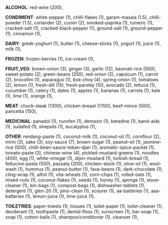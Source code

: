 
**ALCOHOL**:
red-wine (200), 

**CONDIMENT**:
white-pepper (1), 
chilli-flakes (1), 
garam-masala (1.5), 
chilli-powder (1.5), 
coriander (2), 
cumin (2), 
smoked-paprika (1), 
tumeric (1), 
cracked-salt (1), 
cracked-black-pepper (1), 
ground-salt (1), 
ground-pepper (1), 
cinnamon (1), 

**DAIRY**:
greek-yoghurt (1), 
butter (1), 
cheese-sticks (1), 
yogurt (1), 
juice (1), 
milk (1), 

**FROZEN**:
frozen-berries (1), 
ice-cream (1), 

**FRUIT_VEG**:
brown-onion (3), 
ginger (3), 
garlic (12), 
basmati-rice (500), 
sweet-potato (2), 
green-beans (250), 
red-onion (2), 
capsicum (1), 
carrot (2), 
brocollini (1), 
asparagus (1), 
bok-choy (4), 
spring-onion (1), 
tomatoes (2), 
lemon (1), 
fresh-dill (15), 
fresh-parsley (10), 
avocado (2), 
lettuce (1), 
cucumber (1), 
celery (1), 
dates (1), 
apples (1), 
bananas (1), 
carrots (1), 
kale (1), 
lime (1), 
orange (1), 

**MEAT**:
chuck-steak (1300), 
chicken-breast (1700), 
beef-mince (500), 
pancetta (150), 

**MEDICINAL**:
panadol (1), 
nurofen (1), 
demazin (1), 
betadine (1), 
band-aids (1), 
sudafed (1), 
strepsils (1), 
eucalyptus (1), 

**OTHER**:
rendang-paste (1), 
coconut-milk (1), 
coconut-oil (1), 
cornflour (2), 
mirin (3), 
sake (3), 
soy-sauce (7), 
brown-sugar (1), 
peanut-oil (1), 
jasmine-rice (500), 
chilli-bean-sauce-toban-djan (1), 
aromatic-spice-packet (1), 
tomato-paste (3), 
chinese-wine (4), 
pickled-mustard-greens (1), 
noodles (400), 
egg (1), 
white-vinegar (1), 
dijon-mustard (1), 
turkish-bread (1), 
fettucine-pasta (500), 
passata (200), 
chicken-stock (1), 
olive-oil (1), 
wool-wash (1), 
hummus (1), 
peanut-butter (1), 
fava-beans (1), 
dark-chocolate (1), 
cling-wrap (1), 
alfoil (1), 
vita-wheats (1), 
corn-chips (1), 
rolled-oats (1), 
mixed-nuts (1), 
coconut-flakes (1), 
seeds (1), 
honey (1), 
sponge (1), 
stove-cleaner (1), 
bin-bags (1), 
compost-bags (1), 
dishwasher-tablets (1), 
detergent (1), 
glen-20 (1), 
pino-clean (1), 
scourer (1), 
aa-batteries (1), 
aaa-batteries (1), 
lemon-juice (1), 
lime-juice (1), 

**TOILETRIES**:
paper-towels (1), 
tissues (1), 
toilet-paper (1), 
toilet-cleaner (1), 
deoderant (1), 
toothpaste (1), 
dental-floss (1), 
sunscreen (1), 
bar-soap (1), 
soap (1), 
cotton-balls (1), 
shampoo/conditioner (1), 
cleanser (1), 

